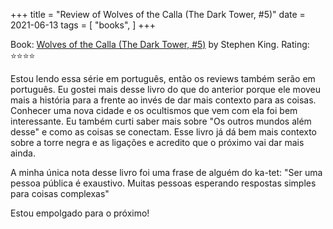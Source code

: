 +++
title = "Review of Wolves of the Calla (The Dark Tower, #5)"
date = 2021-06-13
tags = [
    "books",
]
+++

Book: [Wolves of the Calla (The Dark Tower, #5)](https://www.goodreads.com/review/show/1631915804) by Stephen King. Rating: ⭐️⭐️⭐️⭐️

Estou lendo essa série em português, então os reviews também serão em português.
Eu gostei mais desse livro do que do anterior porque ele moveu mais a história para a frente ao invés de dar mais contexto para as coisas. Conhecer uma nova cidade e os ocultismos que vem com ela foi bem interessante. Eu também curti saber mais sobre "Os outros mundos além desse" e como as coisas se conectam. Esse livro já dá bem mais contexto sobre a torre negra e as ligações e acredito que o próximo vai dar mais ainda.

A minha única nota desse livro foi uma frase de alguém do ka-tet: "Ser uma pessoa pública é exaustivo. Muitas pessoas esperando respostas simples para coisas complexas"

Estou empolgado para o próximo!
